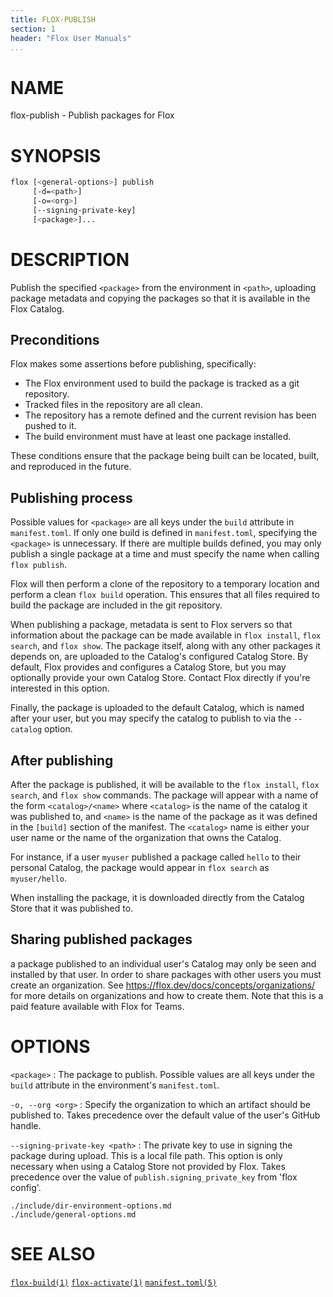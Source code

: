 ```yaml
---
title: FLOX-PUBLISH
section: 1
header: "Flox User Manuals"
...
```



# NAME

flox-publish - Publish packages for Flox


# SYNOPSIS

``` bash
flox [<general-options>] publish
     [-d=<path>]
     [-o=<org>]
     [--signing-private-key]
     [<package>]...
```

# DESCRIPTION

Publish the specified `<package>` from the environment in `<path>`,
uploading package metadata and copying the packages so that it is available
in the Flox Catalog.

## Preconditions

Flox makes some assertions before publishing, specifically:

- The Flox environment used to build the package is tracked as a git repository.
- Tracked files in the repository are all clean.
- The repository has a remote defined and the current revision has been pushed to it.
- The build environment must have at least one package installed.

These conditions ensure that the package being built can be located, built,
and reproduced in the future.

## Publishing process

Possible values for `<package>` are all keys under the `build` attribute
in `manifest.toml`.
If only one build is defined in `manifest.toml`, specifying the `<package>` is
unnecessary.
If there are multiple builds defined, you may only publish a single package at
a time and must specify the name when calling `flox publish`.

Flox will then perform a clone of the repository to a temporary location
and perform a clean `flox build` operation.
This ensures that all files required to build the package are included in the
git repository.

When publishing a package, metadata is sent to Flox servers so that
information about the package can be made available in `flox install`,
`flox search`, and `flox show`.
The package itself, along with any other packages it depends on, are uploaded
to the Catalog's configured Catalog Store.
By default, Flox provides and configures a Catalog Store, but you may
optionally provide your own Catalog Store.
Contact Flox directly if you're interested in this option.

Finally, the package is uploaded to the default Catalog, which is named after
your user, but you may specify the catalog to publish to via the `--catalog`
option.

## After publishing

After the package is published, it will be available to the `flox install`,
`flox search`, and `flox show` commands.
The package will appear with a name of the form `<catalog>/<name>`
where `<catalog>` is the name of the catalog it was published to, and `<name>`
is the name of the package as it was defined in the `[build]` section of the
manifest.
The `<catalog>` name is either your user name or the name of the organization
that owns the Catalog.

For instance, if a user `myuser` published a package called `hello` to their
personal Catalog, the package would appear in `flox search` as `myuser/hello`.

When installing the package, it is downloaded directly from the Catalog Store
that it was published to.

## Sharing published packages

a package published to an individual user's Catalog may only be seen and
installed by that user.
In order to share packages with other users you must create an organization.
See https://flox.dev/docs/concepts/organizations/ for more details on
organizations and how to create them.
Note that this is a paid feature available with Flox for Teams.

# OPTIONS

`<package>`
:   The package to publish.
    Possible values are all keys under the `build` attribute
    in the environment's `manifest.toml`.

`-o, --org <org>`
:   Specify the organization to which an artifact should be published to.
    Takes precedence over the default value of the user's GitHub handle.

`--signing-private-key <path>`
:   The private key to use in signing the package
    during upload.  This is a local file path. This option is only necessary
    when using a Catalog Store not provided by Flox.
    Takes precedence over the value of `publish.signing_private_key` from
    'flox config'.

```{.include}
./include/dir-environment-options.md
./include/general-options.md
```

# SEE ALSO

[`flox-build(1)`](./flox-build.md)
[`flox-activate(1)`](./flox-activate.md)
[`manifest.toml(5)`](./manifest.toml.md)
